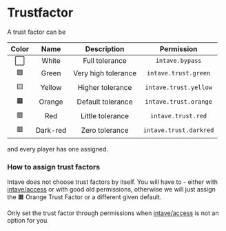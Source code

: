 # Trustfactor

A trust factor can be<br>
<!-- Table please -->
|        Color         |   Name   |     Description     |       Permission        |
|:--------------------:|:--------:|:-------------------:|:-----------------------:|
| :white_large_square: |  White   |   Full tolerance    |     `intave.bypass`     |
|          🟩          |  Green   | Very high tolerance | `intave.trust.green`    |
|          🟨          |  Yellow  |  Higher tolerance   |  `intave.trust.yellow`  |
|          🟧          |  Orange  |  Default tolerance  |  `intave.trust.orange`  |
|          🟥          |   Red    |  Little tolerance   |   `intave.trust.red`    |
|          🟥          | Dark-red |   Zero tolerance    | `intave.trust.darkred`  |
and every player has one assigned.<br>

### How to assign trust factors
Intave does not choose trust factors by itself. You will have to - either with
[intave/access](https://github.com/intave/access) or with good old permissions, otherwise we will just assign the 🟧
Orange Trust Factor or a different given default.

Only set the trust factor through permissions when [intave/access](https://github.com/intave/access) is not an option
for you.